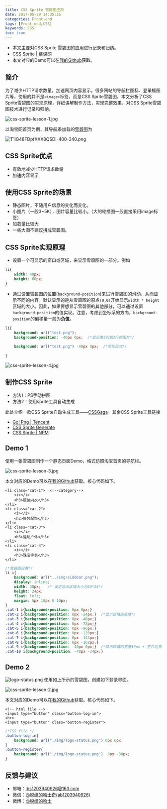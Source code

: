 ```yaml
---
title: CSS Sprite 雪碧图应用
date: 2017-05-29 14:35:26
categories: Front-end
tags: [Front-end,CSS]
keywords: CSS
toc: true
---
```




* 本文主要对CSS Sprite 雪碧图的应用进行记录和归纳。
* [CSS Sprite | 慕课网](http://www.imooc.com/learn/93)
* 本文对应的Demo可以在[我的Github](https://github.com/lbs0912/CSS-Sprite-Demo.git)获取。


<!--more-->


## 简介
为了减少HTTP请求数量，加速网页内容显示，很多网站的导航栏图标、登录框图片等，使用的并不是`<image>`标签，而是CSS Sprite雪碧图。本文分析了CSS Sprite雪碧图的实现原理，详细讲解制作方法，实现完整效果，对CSS Sprite雪碧图技术进行记录和归纳。

![css-sprite-lesson-1.jpg](http://ol3kbaay9.bkt.clouddn.com/css-sprite-lesson-1.jpg)

以淘宝网首页为例，其导航条加载的[雪碧图](http://gtms01.alicdn.com/tps/i1/T1iG48FDpfXXX8QSDI-400-340.png)为

![T1iG48FDpfXXX8QSDI-400-340.png](http://ol3kbaay9.bkt.clouddn.com/T1iG48FDpfXXX8QSDI-400-340.png)

## CSS Sprite优点
* 有效地减少HTTP请求数量
* 加速内容显示

## 使用CSS Sprite的场景

* 静态图片，不随用户信息的变化而变化。
* 小图片（一般3~5K），图片容量比较小。（大的轮播图一般直接采用image标签）
* 加载量比较大
* 一些大图不建议拼成雪碧图。

## CSS Sprite实现原理
* 设置一个可显示的窗口或区域，来显示雪碧图的一部分。例如

```css
li{
	width: 40px;
	height: 60px;
}
```

* 通过设置雪碧图的位置(`background-position`)来进行雪碧图的滑动，从而显示不同的内容。默认显示的是从雪碧图的原点`(0,0)`开始显示`width * height`区域的大小。因此，如果要想显示雪碧图的其他部分，可以通过设置`background-position`的值实现。注意，考虑到坐标系的方向，`background-position`的偏移量一般为**负值**。

```css
li{
	background: url("test.png");
	background-position: -40px 0px;  /*显示第1列第2行的图片*/
	
	background: url("test.png") -40px 0px;  /*简写形式*/
	
}
```



![css-sprite-lesson-4.jpg](http://ol3kbaay9.bkt.clouddn.com/css-sprite-lesson-4.jpg)

## 制作CSS Sprite
* 方法1：PS手动拼图
* 方法2：使用sprite工具自动生成

此处介绍一款CSS Sprite自动生成工具——[CSSGaga](http://www.99css.com/1524/)。其余CSS Sprite工具链接
* [Go! Png | Tencent ](http://alloyteam.github.io/gopng/)
* [CSS Sprite Generate](https://www.toptal.com/developers/css/sprite-generator)
* [CSS Sprite | NPM](https://segmentfault.com/a/1190000002910313)

## Demo 1
使用一张雪碧图制作一个静态页面Demo，格式仿照淘宝首页的导航栏。

![css-sprite-lesson-3.jpg](http://ol3kbaay9.bkt.clouddn.com/css-sprite-lesson-3.jpg)

本文对应的Demo可以在[我的Github](https://github.com/lbs0912/CSS-Sprite-Demo.git)获取。核心代码如下。

```vbscript-html
<li class="cat-1">  <!--category-->
	<i></i>
	<h3>服装内衣</h3>
</li>
<li class="cat-2"> 
	<i></i>
	<h3>鞋包配饰</h3>
</li>
<li class="cat-3"> 
	<i></i>
	<h3>运动户外</h3>
</li>
<li class="cat-4"> 
	<i></i>
	<h3>珠宝手表</h3>
</li>
```

```css
/*雪碧图设置*/
li i{
	background: url("../img/sidebar.png");
	display: inline;
	width: 30px;   /* 设定显示区域大小为30*24*/
	height: 24px;
	float: left;
	margin: 5px 10px 0 10px;
}
.cat-1 i{background-position: 0px 0px;}
.cat-2 i{background-position: 0px -24px;}  /*显示区域的高度*/
.cat-3 i{background-position: 0px -48px;}
.cat-4 i{background-position: 0px -72px;}
.cat-5 i{background-position: 0px -96px;}
.cat-6 i{background-position: 0px -120px;}
.cat-7 i{background-position: 0px -144px;}
.cat-8 i{background-position: 0px -168px;}
.cat-9 i{background-position: -40px 0px;}  /*显示区域的宽度30px + 空白边界10px*/
.cat-10 i{background-position: -40px -24px;}
```
## Demo 2

![logo-status.png](http://ol3kbaay9.bkt.clouddn.com/logo-status.png)
使用如上所示的雪碧图，创建如下登录界面。

![css-sprite-lesson-2.jpg](http://ol3kbaay9.bkt.clouddn.com/css-sprite-lesson-2.jpg)

本文对应的Demo可以在[我的Github](https://github.com/lbs0912/CSS-Sprite-Demo.git)获取。核心代码如下。

```vbscript-html
<!-- html file -->
<input type="button" class="button-log-in">
<hr>
<input type="button" class="button-register">
```
```css
/*CSS file */
.button-log-in{
	background: url("./img/logo-status.png") 0px 0px;
}
.button-register{
	background: url("./img/logo-status.png")  0px -38px;
}
```



## 反馈与建议
- 邮箱：<lbs1203940926@163.com>
- 微信：[@脱缰的哈士奇(ab1203940926)](http://ojx8u3g1z.bkt.clouddn.com/wechat-id.jpg)
- 微博：[@脱缰的哈士](http://weibo.com/2329754491/profile) 
